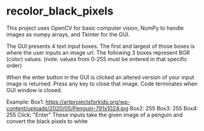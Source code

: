 # recolor_black_pixels

This project uses OpenCV for basic computer vision, NumPy to handle images as numpy arrays, and Tkinter for the GUI.

The GUI presents 4 text input boxes.
The first and largest of those boxes is where the user inputs an image url.
The following 3 boxes represent BGR (color) values. (note: values from 0-255 must be entered in that specific order)

When the enter button in the GUI is clicked an altered version of your input image is returned.
Press any key to close that image.
Code terminates when GUI window is closed.

Example:
Box1: https://artprojectsforkids.org/wp-content/uploads/2020/05/Penguin-791x1024.jpg
Box2: 255
Box3: 255
Box4: 255
Click: "Enter"
These inputs take the given image of a penguin and convert the black pixels to white
